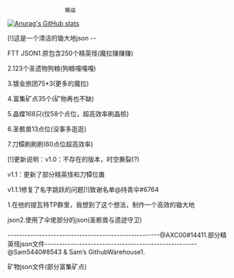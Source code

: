                       搬运
                                                   
[![Anurag's GitHub stats](https://github-readme-stats.vercel.app/api?username=kevinkong1999)](https://github.com/anuraghazra/github-readme-stats)

[!]这是一个清洁的锄大地json --

FTT JSON1.原包含250个精英怪(魔拉赚赚赚)

2.123个圣遗物狗粮(狗粮嘎嘎嘎)

3.镀金旅团75*3(更多的魔拉)

4.富集矿点35个(矿物再也不缺)

5.晶蝶168只(仅58个点位，超高效率刷晶核)

6.圣骸兽13点位(没事多逛逛)

7.刀镡刷刷刷(60点位超高效率)

[!]更新说明：v1.0：不存在的版本，时空撕裂(?)

v1.1：更新了部分精英怪和刀镡位置

v1.1.1修复了名字跳跃的问题[!]致谢名单@持青伞#6764 

1.在他的提瓦特TP群里，我想到了这个想法，制作一个高效的锄大地

json2.使用了伞佬部分的json(圣骸兽与遗迹守卫)

-----------------------------------------------------@AXC00#14411.部分精英怪json文件-----------------------------------------------------
@Sam5440#8543 & Sam‘s GithubWarehouse1.

矿物json文件(部分富集矿点)
